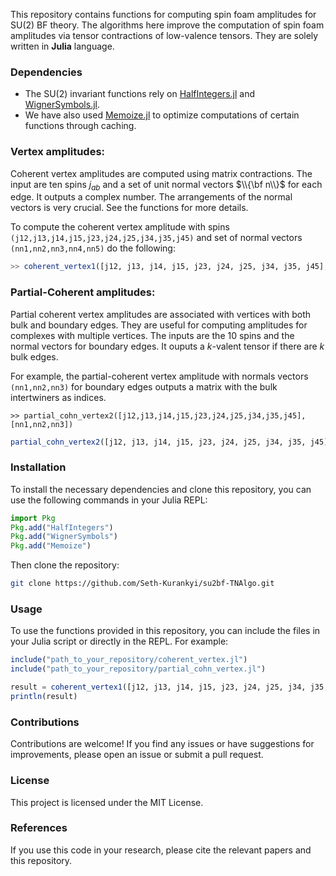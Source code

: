 This repository contains functions for computing spin foam amplitudes for SU(2) BF theory. The algorithms here improve the computation of spin foam amplitudes via tensor contractions of low-valence tensors. They are solely written in **Julia** language. 

<!-- Spin foam amplitude is typically associated with a 2-complex which is dual to a triangulations. Tbe boundary data for the coherent amplitudes are spin labels and normal vectors. -->


### Dependencies
* The SU(2) invariant functions rely on [HalfIntegers.jl](https://github.com/sostock/HalfIntegers.jl) and [WignerSymbols.jl](https://github.com/Jutho/WignerSymbols.jl).
* We have also used [Memoize.jl](https://github.com/JuliaCollections/Memoize.jl) to optimize computations of certain functions through caching.


### Vertex amplitudes:
Coherent vertex amplitudes are computed using matrix contractions. The input are ten spins $j_{ab}$ and a set of unit normal vectors $\\{\bf n\\}$ for each edge. It outputs a complex number. The arrangements of the normal vectors is very crucial. See the functions for more details. 

To compute the coherent vertex amplitude with spins `(j12,j13,j14,j15,j23,j24,j25,j34,j35,j45)` and set of normal vectors `(nn1,nn2,nn3,nn4,nn5)` do the following:

```julia
>> coherent_vertex1([j12, j13, j14, j15, j23, j24, j25, j34, j35, j45], [nn1, nn2, nn3, nn4, nn5])
```


### Partial-Coherent amplitudes:
Partial coherent vertex amplitudes are associated with vertices with both bulk and boundary edges. They are useful for computing amplitudes for complexes with multiple vertices. 
The inputs are the 10 spins and the normal vectors for boundary edges. It ouputs a $k$-valent tensor if there are $k$ bulk edges. 

For example, the partial-coherent vertex amplitude with normals vectors `(nn1,nn2,nn3)` for boundary edges outputs a matrix with the bulk intertwiners as indices. 

`>> partial_cohn_vertex2([j12,j13,j14,j15,j23,j24,j25,j34,j35,j45],[nn1,nn2,nn3])`

```julia
partial_cohn_vertex2([j12, j13, j14, j15, j23, j24, j25, j34, j35, j45], [nn1, nn2, nn3])
```

### Installation
To install the necessary dependencies and clone this repository, you can use the following commands in your Julia REPL:

```julia
import Pkg
Pkg.add("HalfIntegers")
Pkg.add("WignerSymbols")
Pkg.add("Memoize")
```

Then clone the repository:

```sh
git clone https://github.com/Seth-Kurankyi/su2bf-TNAlgo.git
```

### Usage
To use the functions provided in this repository, you can include the files in your Julia script or directly in the REPL. For example:

```julia
include("path_to_your_repository/coherent_vertex.jl")
include("path_to_your_repository/partial_cohn_vertex.jl")

result = coherent_vertex1([j12, j13, j14, j15, j23, j24, j25, j34, j35, j45], [nn1, nn2, nn3, nn4, nn5])
println(result)
```

### Contributions
Contributions are welcome! If you find any issues or have suggestions for improvements, please open an issue or submit a pull request.

### License
This project is licensed under the MIT License.

### References
If you use this code in your research, please cite the relevant papers and this repository.



